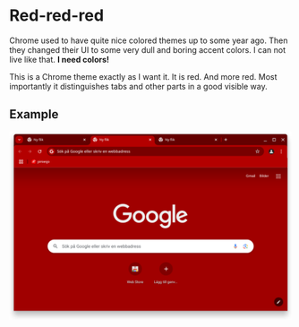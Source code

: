 # Red-red-red

Chrome used to have quite nice colored themes up to some year ago. Then they
changed their UI to some very dull and boring accent colors. I can not live like
that. **I need colors!**

This is a Chrome theme exactly as I want it. It is red. And more red.
Most importantly it distinguishes tabs and other parts in a good visible way.

## Example

![](example.png)

